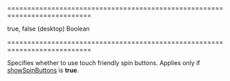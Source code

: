 ===========================================================================
<!--default-->true, false (desktop)<!--/default-->
<!--type-->Boolean<!--/type-->
===========================================================================

<!--shortDescription-->
Specifies whether to use touch friendly spin buttons. Applies only if [showSpinButtons](/Documentation/ApiReference/UI_Widgets/dxNumberBox/Configuration/#showSpinButtons) is **true**.
<!--/shortDescription-->

<!--fullDescription-->

<!--/fullDescription-->
